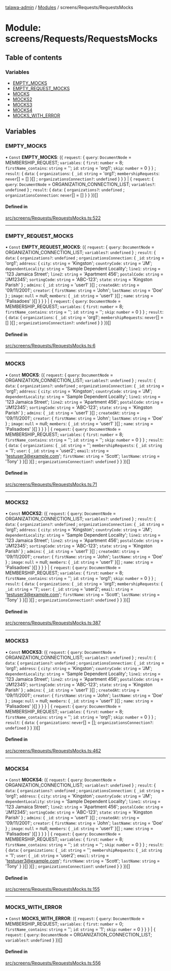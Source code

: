 [talawa-admin](../README.md) / [Modules](../modules.md) / screens/Requests/RequestsMocks

# Module: screens/Requests/RequestsMocks

## Table of contents

### Variables

- [EMPTY\_MOCKS](screens_Requests_RequestsMocks.md#empty_mocks)
- [EMPTY\_REQUEST\_MOCKS](screens_Requests_RequestsMocks.md#empty_request_mocks)
- [MOCKS](screens_Requests_RequestsMocks.md#mocks)
- [MOCKS2](screens_Requests_RequestsMocks.md#mocks2)
- [MOCKS3](screens_Requests_RequestsMocks.md#mocks3)
- [MOCKS4](screens_Requests_RequestsMocks.md#mocks4)
- [MOCKS\_WITH\_ERROR](screens_Requests_RequestsMocks.md#mocks_with_error)

## Variables

### EMPTY\_MOCKS

• `Const` **EMPTY\_MOCKS**: (\{ `request`: \{ `query`: `DocumentNode` = MEMBERSHIP\_REQUEST; `variables`: \{ `first`: `number` = 8; `firstName_contains`: `string` = ''; `id`: `string` = 'org1'; `skip`: `number` = 0 \}  \} ; `result`: \{ `data`: \{ `organizations`: \{ `_id`: `string` = 'org1'; `membershipRequests`: `never`[] = [] \}[] ; `organizationsConnection?`: `undefined`  \}  \}  \} \| \{ `request`: \{ `query`: `DocumentNode` = ORGANIZATION\_CONNECTION\_LIST; `variables?`: `undefined`  \} ; `result`: \{ `data`: \{ `organizations?`: `undefined` ; `organizationsConnection`: `never`[] = [] \}  \}  \})[]

#### Defined in

[src/screens/Requests/RequestsMocks.ts:522](https://github.com/krishna619/talawa-admin/blob/63d4450/src/screens/Requests/RequestsMocks.ts#L522)

___

### EMPTY\_REQUEST\_MOCKS

• `Const` **EMPTY\_REQUEST\_MOCKS**: (\{ `request`: \{ `query`: `DocumentNode` = ORGANIZATION\_CONNECTION\_LIST; `variables?`: `undefined`  \} ; `result`: \{ `data`: \{ `organizations?`: `undefined` ; `organizationsConnection`: \{ `_id`: `string` = 'org1'; `address`: \{ `city`: `string` = 'Kingston'; `countryCode`: `string` = 'JM'; `dependentLocality`: `string` = 'Sample Dependent Locality'; `line1`: `string` = '123 Jamaica Street'; `line2`: `string` = 'Apartment 456'; `postalCode`: `string` = 'JM12345'; `sortingCode`: `string` = 'ABC-123'; `state`: `string` = 'Kingston Parish' \} ; `admins`: \{ `_id`: `string` = 'user1' \}[] ; `createdAt`: `string` = '09/11/2001'; `creator`: \{ `firstName`: `string` = 'John'; `lastName`: `string` = 'Doe' \} ; `image`: ``null`` = null; `members`: \{ `_id`: `string` = 'user1' \}[] ; `name`: `string` = 'Palisadoes' \}[]  \}  \}  \} \| \{ `request`: \{ `query`: `DocumentNode` = MEMBERSHIP\_REQUEST; `variables`: \{ `first`: `number` = 8; `firstName_contains`: `string` = ''; `id`: `string` = ''; `skip`: `number` = 0 \}  \} ; `result`: \{ `data`: \{ `organizations`: \{ `_id`: `string` = 'org1'; `membershipRequests`: `never`[] = [] \}[] ; `organizationsConnection?`: `undefined`  \}  \}  \})[]

#### Defined in

[src/screens/Requests/RequestsMocks.ts:6](https://github.com/krishna619/talawa-admin/blob/63d4450/src/screens/Requests/RequestsMocks.ts#L6)

___

### MOCKS

• `Const` **MOCKS**: (\{ `request`: \{ `query`: `DocumentNode` = ORGANIZATION\_CONNECTION\_LIST; `variables?`: `undefined`  \} ; `result`: \{ `data`: \{ `organizations?`: `undefined` ; `organizationsConnection`: \{ `_id`: `string` = 'org1'; `address`: \{ `city`: `string` = 'Kingston'; `countryCode`: `string` = 'JM'; `dependentLocality`: `string` = 'Sample Dependent Locality'; `line1`: `string` = '123 Jamaica Street'; `line2`: `string` = 'Apartment 456'; `postalCode`: `string` = 'JM12345'; `sortingCode`: `string` = 'ABC-123'; `state`: `string` = 'Kingston Parish' \} ; `admins`: \{ `_id`: `string` = 'user1' \}[] ; `createdAt`: `string` = '09/11/2001'; `creator`: \{ `firstName`: `string` = 'John'; `lastName`: `string` = 'Doe' \} ; `image`: ``null`` = null; `members`: \{ `_id`: `string` = 'user1' \}[] ; `name`: `string` = 'Palisadoes' \}[]  \}  \}  \} \| \{ `request`: \{ `query`: `DocumentNode` = MEMBERSHIP\_REQUEST; `variables`: \{ `first`: `number` = 8; `firstName_contains`: `string` = ''; `id`: `string` = ''; `skip`: `number` = 0 \}  \} ; `result`: \{ `data`: \{ `organizations`: \{ `_id`: `string` = ''; `membershipRequests`: \{ `_id`: `string` = '1'; `user`: \{ `_id`: `string` = 'user2'; `email`: `string` = 'testuser3@example.com'; `firstName`: `string` = 'Scott'; `lastName`: `string` = 'Tony' \}  \}[]  \}[] ; `organizationsConnection?`: `undefined`  \}  \}  \})[]

#### Defined in

[src/screens/Requests/RequestsMocks.ts:71](https://github.com/krishna619/talawa-admin/blob/63d4450/src/screens/Requests/RequestsMocks.ts#L71)

___

### MOCKS2

• `Const` **MOCKS2**: (\{ `request`: \{ `query`: `DocumentNode` = ORGANIZATION\_CONNECTION\_LIST; `variables?`: `undefined`  \} ; `result`: \{ `data`: \{ `organizations?`: `undefined` ; `organizationsConnection`: \{ `_id`: `string` = 'org1'; `address`: \{ `city`: `string` = 'Kingston'; `countryCode`: `string` = 'JM'; `dependentLocality`: `string` = 'Sample Dependent Locality'; `line1`: `string` = '123 Jamaica Street'; `line2`: `string` = 'Apartment 456'; `postalCode`: `string` = 'JM12345'; `sortingCode`: `string` = 'ABC-123'; `state`: `string` = 'Kingston Parish' \} ; `admins`: \{ `_id`: `string` = 'user1' \}[] ; `createdAt`: `string` = '09/11/2001'; `creator`: \{ `firstName`: `string` = 'John'; `lastName`: `string` = 'Doe' \} ; `image`: ``null`` = null; `members`: \{ `_id`: `string` = 'user1' \}[] ; `name`: `string` = 'Palisadoes' \}[]  \}  \}  \} \| \{ `request`: \{ `query`: `DocumentNode` = MEMBERSHIP\_REQUEST; `variables`: \{ `first`: `number` = 8; `firstName_contains`: `string` = ''; `id`: `string` = 'org1'; `skip`: `number` = 0 \}  \} ; `result`: \{ `data`: \{ `organizations`: \{ `_id`: `string` = 'org1'; `membershipRequests`: \{ `_id`: `string` = '1'; `user`: \{ `_id`: `string` = 'user2'; `email`: `string` = 'testuser3@example.com'; `firstName`: `string` = 'Scott'; `lastName`: `string` = 'Tony' \}  \}[]  \}[] ; `organizationsConnection?`: `undefined`  \}  \}  \})[]

#### Defined in

[src/screens/Requests/RequestsMocks.ts:387](https://github.com/krishna619/talawa-admin/blob/63d4450/src/screens/Requests/RequestsMocks.ts#L387)

___

### MOCKS3

• `Const` **MOCKS3**: (\{ `request`: \{ `query`: `DocumentNode` = ORGANIZATION\_CONNECTION\_LIST; `variables?`: `undefined`  \} ; `result`: \{ `data`: \{ `organizations?`: `undefined` ; `organizationsConnection`: \{ `_id`: `string` = 'org1'; `address`: \{ `city`: `string` = 'Kingston'; `countryCode`: `string` = 'JM'; `dependentLocality`: `string` = 'Sample Dependent Locality'; `line1`: `string` = '123 Jamaica Street'; `line2`: `string` = 'Apartment 456'; `postalCode`: `string` = 'JM12345'; `sortingCode`: `string` = 'ABC-123'; `state`: `string` = 'Kingston Parish' \} ; `admins`: \{ `_id`: `string` = 'user1' \}[] ; `createdAt`: `string` = '09/11/2001'; `creator`: \{ `firstName`: `string` = 'John'; `lastName`: `string` = 'Doe' \} ; `image`: ``null`` = null; `members`: \{ `_id`: `string` = 'user1' \}[] ; `name`: `string` = 'Palisadoes' \}[]  \}  \}  \} \| \{ `request`: \{ `query`: `DocumentNode` = MEMBERSHIP\_REQUEST; `variables`: \{ `first`: `number` = 8; `firstName_contains`: `string` = ''; `id`: `string` = 'org1'; `skip`: `number` = 0 \}  \} ; `result`: \{ `data`: \{ `organizations`: `never`[] = []; `organizationsConnection?`: `undefined`  \}  \}  \})[]

#### Defined in

[src/screens/Requests/RequestsMocks.ts:462](https://github.com/krishna619/talawa-admin/blob/63d4450/src/screens/Requests/RequestsMocks.ts#L462)

___

### MOCKS4

• `Const` **MOCKS4**: (\{ `request`: \{ `query`: `DocumentNode` = ORGANIZATION\_CONNECTION\_LIST; `variables?`: `undefined`  \} ; `result`: \{ `data`: \{ `organizations?`: `undefined` ; `organizationsConnection`: \{ `_id`: `string` = 'org1'; `address`: \{ `city`: `string` = 'Kingston'; `countryCode`: `string` = 'JM'; `dependentLocality`: `string` = 'Sample Dependent Locality'; `line1`: `string` = '123 Jamaica Street'; `line2`: `string` = 'Apartment 456'; `postalCode`: `string` = 'JM12345'; `sortingCode`: `string` = 'ABC-123'; `state`: `string` = 'Kingston Parish' \} ; `admins`: \{ `_id`: `string` = 'user1' \}[] ; `createdAt`: `string` = '09/11/2001'; `creator`: \{ `firstName`: `string` = 'John'; `lastName`: `string` = 'Doe' \} ; `image`: ``null`` = null; `members`: \{ `_id`: `string` = 'user1' \}[] ; `name`: `string` = 'Palisadoes' \}[]  \}  \}  \} \| \{ `request`: \{ `query`: `DocumentNode` = MEMBERSHIP\_REQUEST; `variables`: \{ `first`: `number` = 8; `firstName_contains`: `string` = ''; `id`: `string` = ''; `skip`: `number` = 0 \}  \} ; `result`: \{ `data`: \{ `organizations`: \{ `_id`: `string` = ''; `membershipRequests`: \{ `_id`: `string` = '1'; `user`: \{ `_id`: `string` = 'user2'; `email`: `string` = 'testuser3@example.com'; `firstName`: `string` = 'Scott'; `lastName`: `string` = 'Tony' \}  \}[]  \}[] ; `organizationsConnection?`: `undefined`  \}  \}  \})[]

#### Defined in

[src/screens/Requests/RequestsMocks.ts:155](https://github.com/krishna619/talawa-admin/blob/63d4450/src/screens/Requests/RequestsMocks.ts#L155)

___

### MOCKS\_WITH\_ERROR

• `Const` **MOCKS\_WITH\_ERROR**: (\{ `request`: \{ `query`: `DocumentNode` = MEMBERSHIP\_REQUEST; `variables`: \{ `first`: `number` = 0; `firstName_contains`: `string` = ''; `id`: `string` = '1'; `skip`: `number` = 0 \}  \}  \} \| \{ `request`: \{ `query`: `DocumentNode` = ORGANIZATION\_CONNECTION\_LIST; `variables?`: `undefined`  \}  \})[]

#### Defined in

[src/screens/Requests/RequestsMocks.ts:556](https://github.com/krishna619/talawa-admin/blob/63d4450/src/screens/Requests/RequestsMocks.ts#L556)
